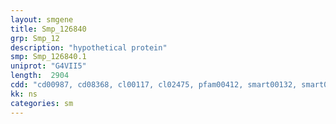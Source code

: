 ```yaml
---
layout: smgene
title: Smp_126840
grp: Smp_12
description: "hypothetical protein"
smp: Smp_126840.1
uniprot: "G4VII5"
length:  2904
cdd: "cd00987, cd08368, cl00117, cl02475, pfam00412, smart00132, smart00228"
kk: ns
categories: sm
---
```

